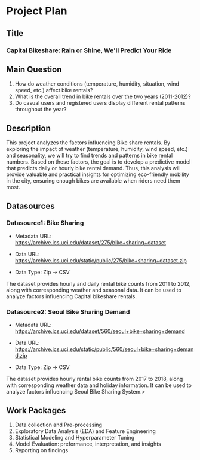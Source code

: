 # Project Plan

## Title
<!-- Give your project a short title. -->
### Capital Bikeshare: Rain or Shine, We'll Predict Your Ride

## Main Question

<!-- Think about one main question you want to answer based on the data. -->
1. How do weather conditions (temperature, humidity, situation, wind speed, etc.) affect bike rentals?
2. What is the overall trend in bike rentals over the two years (2011-2012)?
3. Do casual users and registered users display different rental patterns throughout the year?

## Description

<!-- Describe your data science project in max. 200 words. Consider writing about why and how you attempt it. -->
This project analyzes the factors influencing Bike share rentals. By exploring the impact of weather (temperature, humidity, wind speed, etc.) and seasonality, we will try to find trends and patterns in bike rental numbers. Based on these factors, the goal is to develop a predictive model that predicts daily or hourly bike rental demand. Thus, this analysis will provide valuable and practical insights for optimizing eco-friendly mobility in the city, ensuring enough bikes are available when riders need them most.

## Datasources

<!-- Describe each datasources you plan to use in a section. Use the prefic "DatasourceX" where X is the id of the datasource. -->

### Datasource1: Bike Sharing

* Metadata URL: <https://archive.ics.uci.edu/dataset/275/bike+sharing+dataset>

* Data URL: <https://archive.ics.uci.edu/static/public/275/bike+sharing+dataset.zip>

* Data Type: Zip -> CSV

The dataset provides hourly and daily rental bike counts from 2011 to 2012, along with corresponding weather and seasonal data.  It can be used to analyze factors influencing Capital bikeshare rentals.

### Datasource2: Seoul Bike Sharing Demand

* Metadata URL: <https://archive.ics.uci.edu/dataset/560/seoul+bike+sharing+demand>

* Data URL: <https://archive.ics.uci.edu/static/public/560/seoul+bike+sharing+demand.zip>

* Data Type: Zip -> CSV

The dataset provides hourly rental bike counts from 2017 to 2018, along with corresponding weather data and holiday information.  It can be used to analyze factors influencing Seoul Bike Sharing System.>

## Work Packages

<!-- List of work packages ordered sequentially, each pointing to an issue with more details. -->

1. Data collection and Pre-processing
2. Exploratory Data Analysis (EDA) and Feature Engineering
3. Statistical Modeling and Hyperparameter Tuning
4. Model Evaluation: preformance, interpretation, and insights
5. Reporting on findings
